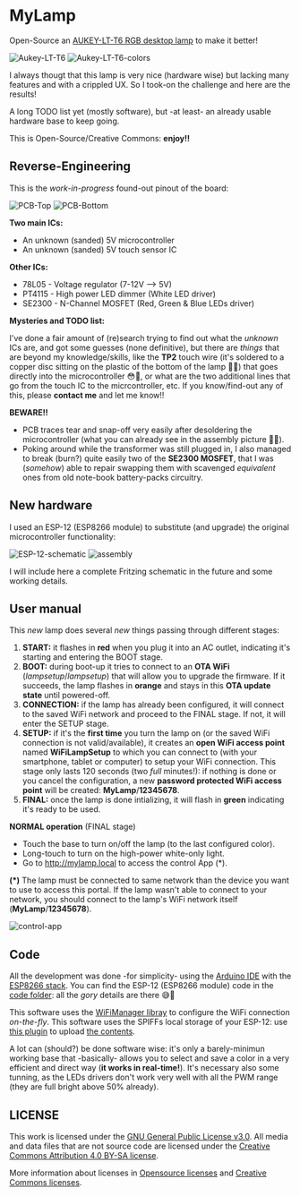# MyLamp
Open-Source an [AUKEY-LT-T6 RGB desktop lamp](docs/20190521190033-LT-T6_User_Manual.pdf) to make it better!

![Aukey-LT-T6](docs/Aukey-LT-T6.jpg)
![Aukey-LT-T6-colors](docs/Aukey-LT-T6-colors.jpg)

I always thougt that this lamp is very nice (hardware wise) but lacking many features and with a crippled UX. So I took-on the challenge and here are the results!

A long TODO list yet (mostly software), but -at least- an already usable hardware base to keep going.

This is Open-Source/Creative Commons: **enjoy!!**

## Reverse-Engineering
This is the *work-in-progress* found-out pinout of the board:

![PCB-Top](docs/schematic.jpg)
![PCB-Bottom](docs/pcb_back.jpg)

**Two main ICs:**
* An unknown (sanded) 5V microcontroller
* An unknown (sanded) 5V touch sensor IC

**Other ICs:**
* 78L05 - Voltage regulator (7-12V --> 5V)
* PT4115 - High power LED dimmer (White LED driver)
* SE2300 - N-Channel MOSFET (Red, Green & Blue LEDs driver)

**Mysteries and TODO list:**

I've done a fair amount of (re)search trying to find out what the *unknown* ICs are, and got some guesses (none definitive), but there are *things* that are beyond my knowledge/skills, like the **TP2** touch wire (it's soldered to a copper disc sitting on the plastic of the bottom of the lamp 🤷‍♂️) that goes directly into the microcontroller 😳🤔, or what are the two additional lines that go from the touch IC to the micrcontroller, etc. If you know/find-out any of this, please **contact me** and let me know!!

**BEWARE!!**

* PCB traces tear and snap-off very easily after desoldering the microcontroller (what you can already see in the assembly picture 🤦‍♂️).
* Poking around while the transformer was still plugged in, I also managed to break (burn?) quite easily two of the **SE2300 MOSFET**, that I was (*somehow*) able to repair swapping them with scavenged *equivalent* ones from old note-book battery-packs circuitry.

## New hardware
I used an ESP-12 (ESP8266 module) to substitute (and upgrade) the original microcontroller functionality:

![ESP-12-schematic](docs/ESP_12_minimum_schematic.png)
![assembly](docs/assembly.jpg)

I will include here a complete Fritzing schematic in the future and some working details.

## User manual
This *new* lamp does several *new* things passing through different stages:

1. **START:** it flashes in **red** when you plug it into an AC outlet, indicating it's starting and entering the BOOT stage.
2. **BOOT:** during boot-up it tries to connect to an **OTA WiFi** (*lampsetup*/*lampsetup*) that will allow you to upgrade the firmware. If it succeeds, the lamp flashes in **orange** and stays in this **OTA update state** until powered-off.
3. **CONNECTION:** if the lamp has already been configured, it will connect to the saved WiFi network and proceed to the FINAL stage. If not, it will enter the SETUP stage.
4. **SETUP:** if it's the **first time** you turn the lamp on (or the saved WiFi connection is not valid/available), it creates an **open WiFi access point** named **WiFiLampSetup** to which you can connect to (with your smartphone, tablet or computer) to setup your WiFi connection. This stage only lasts 120 seconds (two *full* minutes!): if nothing is done or you cancel the configuration, a new **password protected WiFi access point** will be created: **MyLamp**/**12345678**.
5. **FINAL:** once the lamp is done intializing, it will flash in **green** indicating it's ready to be used.

**NORMAL operation** (FINAL stage)
* Touch the base to turn on/off the lamp (to the last configured color).
* Long-touch to turn on the high-power white-only light.
* Go to http://mylamp.local to access the control App (\*).

**(\*)** The lamp must be connected to same network than the device you want to use to access this portal. If the lamp wasn't able to connect to your network, you should connect to the lamp's WiFi network itself (**MyLamp**/**12345678**).

![control-app](docs/app.png)


## Code
All the development was done -for simplicity- using the [Arduino IDE](https://www.arduino.cc/en/software) with the [ESP8266 stack](https://arduino-esp8266.readthedocs.io/en/latest/installing.html). You can find the ESP-12 (ESP8266 module) code in the [code folder](code/MyLamp/): all the *gory* details are there 😅😬

This software uses the [WiFiManager libray](https://github.com/tzapu/WiFiManager) to configure the WiFi connection *on-the-fly*.
This software uses the SPIFFs local storage of your ESP-12: use [this plugin](https://github.com/esp8266/arduino-esp8266fs-plugin) to upload [the contents](code/MyLamp/data).

A lot can (should?) be done software wise: it's only a barely-minimun working base that -basically- allows you to select and save a color in a very efficient and direct way (**it works in real-time!**). It's necessary also some tunning, as the LEDs drivers don't work very well with all the PWM range (they are full bright above 50% already).

## LICENSE

This work is licensed under the [GNU General Public License v3.0](LICENSE-GPLV30). All media and data files that are not source code are licensed under the [Creative Commons Attribution 4.0 BY-SA license](LICENSE-CCBYSA40).

More information about licenses in [Opensource licenses](https://opensource.org/licenses/) and [Creative Commons licenses](https://creativecommons.org/licenses/).